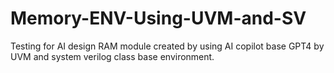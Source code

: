 # Memory-ENV-Using-UVM-and-SV
Testing for AI design RAM module created by using AI copilot base GPT4 by UVM and system verilog class base environment.
